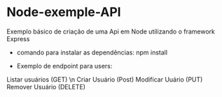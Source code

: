 # Node-exemple-API
Exemplo básico de criação de uma Api em Node utilizando o framework Express


* comando para instalar as dependências: npm install


* Exemplo de endpoint para users:

 Listar usuários (GET) \n
 Criar Usuário (Post)
 Modificar Uuário (PUT)
 Remover Usuário (DELETE)
